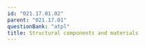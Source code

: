 ```yaml
---
id: "021.17.01.02"
parent: "021.17.01"
questionBank: "atpl"
title: Structural components and materials
---
```

